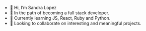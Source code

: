 - 👋 Hi, I’m Sandra Lopez
- 👀 In the path of becoming a full stack developer.
- 🌱 Currently learning JS, React, Ruby and Python.
- 💞️ Looking to collaborate on interesting and meaningful projects.

<!---
SandyLOC/SandyLOC is a ✨ special ✨ repository because its `README.md` (this file) appears on your GitHub profile.
You can click the Preview link to take a look at your changes.
--->
